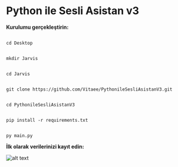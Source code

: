 # Python ile Sesli Asistan v3

**Kurulumu gerçekleştirin:**
<p></p>
<code>
cd Desktop</code>
<p></p>
<code>
mkdir Jarvis
</code>
<p></p>

<code>
cd Jarvis
</code>
<p></p>

<code>
git clone https://github.com/Vitaee/PythonileSesliAsistanV3.git
</code>
<p></p>


<code>
cd PythonileSesliAsistanV3
</code>
<p></p>


<code>
pip install -r requirements.txt
</code>
<p></p>


<code>
py main.py
</code>
<p></p>

**İlk olarak verilerinizi kayıt edin:**

![alt text](https://i.hizliresim.com/ETSnyQ.png)



